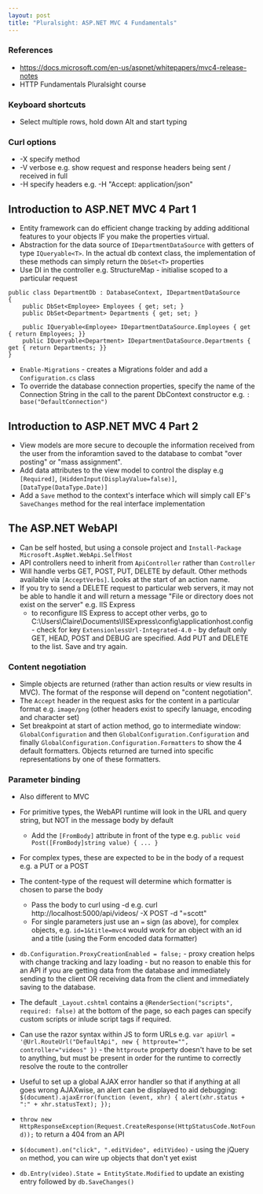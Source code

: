 ```yaml
---
layout: post
title: "Pluralsight: ASP.NET MVC 4 Fundamentals"
---
```


### References
* https://docs.microsoft.com/en-us/aspnet/whitepapers/mvc4-release-notes
* HTTP Fundamentals Pluralsight course

### Keyboard shortcuts
* Select multiple rows, hold down Alt and start typing

### Curl options
* -X specify method
* -V verbose e.g. show request and response headers being sent / received in full
* -H specify headers e.g. -H "Accept: application/json"

## Introduction to ASP.NET MVC 4 Part 1

* Entity framework can do efficient change tracking by adding additional features to your objects IF you make the properties virtual.
* Abstraction for the data source of `IDepartmentDataSource` with getters of type `IQueryable<T>`. In the actual db context class, the implementation of these methods can simply return the `DbSet<T>` properties
* Use DI in the controller e.g. StructureMap - initialise scoped to a particular request

```
public class DepartmentDb : DatabaseContext, IDepartmentDataSource
{
    public DbSet<Employee> Employees { get; set; }
    public DbSet<Department> Departments { get; set; }

    public IQueryable<Employee> IDepartmentDataSource.Employees { get { return Employees; }}
    public IQueryable<Department> IDepartmentDataSource.Departments { get { return Departments; }}
}
```

* `Enable-Migrations` - creates a Migrations folder and add a `Configuration.cs` class
* To override the database connection properties, specify the name of the Connection String in the call to the parent DbContext constructor e.g. `: base("DefaultConnection")`

## Introduction to ASP.NET MVC 4 Part 2

* View models are more secure to decouple the information received from the user from the inforamtion saved to the database to combat "over posting" or "mass assignment".
* Add data attributes to the view model to control the display e.g `[Required]`, `[HiddenInput(DisplayValue=false)]`, `[DataType(DataType.Date)]`
* Add a `Save` method to the context's interface which will simply call EF's `SaveChanges` method for the real interface implementation

## The ASP.NET WebAPI

* Can be self hosted, but using a console project and `Install-Package Microsoft.AspNet.WebApi.SelfHost`
* API controllers need to inherit from `ApiController` rather than `Controller`
* Will handle verbs GET, POST, PUT, DELETE by default. Other methods available via `[AcceptVerbs]`. Looks at the start of an action name. 
* If you try to send a DELETE request to particular web servers, it may not be able to handle it and will return a message "File or directory does not exist on the server" e.g. IIS Express
    - to reconfigure IIS Express to accept other verbs, go to C:\Users\Claire\Documents\IISExpress\config\applicationhost.config - check for key `ExtensionlessUrl-Integrated-4.0` - by default only GET, HEAD, POST and DEBUG are specified. Add PUT and DELETE to the list. Save and try again.

### Content negotiation

* Simple objects are returned (rather than action results or view results in MVC). The format of the response will depend on "content negotiation".
* The `Accept` header in the request asks for the content in a particular format e.g. `image/png` (other headers exist to specify lanuage, encoding and character set)
* Set breakpoint at start of action method, go to intermediate window: `GlobalConfiguration` and then `GlobalConfiguration.Configuration` and finally `GlobalConfiguration.Configuration.Formatters` to show the 4 default formatters. Objects returned are turned into specific representations by one of these formatters.  

### Parameter binding

* Also different to MVC
* For primitive types, the WebAPI runtime will look in the URL and query string, but NOT in the message body by default
    - Add the `[FromBody]`  attribute in front of the type e.g. `public void Post([FromBody]string value) { ... }` 
* For complex types, these are expected to be in the body of a request e.g. a PUT or a POST
* The content-type of the request will determine which formatter is chosen to parse the body
    - Pass the body to curl using -d e.g. curl http://localhost:5000/api/videos/ -X POST -d "=scott"
    - For single parameters just use an `=` sign (as above), for complex objects, e.g. `id=1&title=mvc4` would work for an object with an id and a title (using the Form encoded data formatter)

* `db.Configuration.ProxyCreationEnabled = false;` - proxy creation helps with change tracking and lazy loading - but no reason to enable this for an API if you are getting data from the database and immediately sending to the client OR receiving data from the client and immediately saving to the database. 
* The default `_Layout.cshtml` contains a `@RenderSection("scripts", required: false)` at the bottom of the page, so each pages can specify custom scripts or inlude script tags if required. 
* Can use the razor syntax within JS to form URLs e.g. `var apiUrl = '@Url.RouteUrl("DefaultApi", new { httproute="", controller="videos" })` - the `httproute` property doesn't have to be set to anything, but must be present in order for the runtime to correctly resolve the route to the controller
* Useful to set up a global AJAX error handler so that if anything at all goes wrong AJAXwise, an alert can be displayed to aid debugging: `$(document).ajaxError(function (event, xhr) { alert(xhr.status + ":" + xhr.statusText); });`
* `throw new HttpResponseException(Request.CreateResponse(HttpStatusCode.NotFound));` to return a 404 from an API
* `$(document).on("click", ".editVideo", editVideo)` - using the jQuery `on` method, you can wire up objects that don't yet exist
* `db.Entry(video).State = EntityState.Modified` to update an existing entry followed by `db.SaveChanges()`
